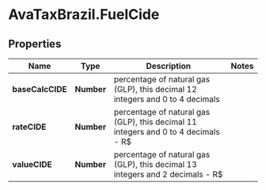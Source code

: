 # AvaTaxBrazil.FuelCide

## Properties
Name | Type | Description | Notes
------------ | ------------- | ------------- | -------------
**baseCalcCIDE** | **Number** | percentage of natural gas (GLP), this decimal 12 integers and 0 to 4 decimals | 
**rateCIDE** | **Number** | percentage of natural gas (GLP), this decimal 11 integers and 0 to 4 decimals - R$ | 
**valueCIDE** | **Number** | percentage of natural gas (GLP), this decimal 13 integers and 2 decimals - R$ | 


